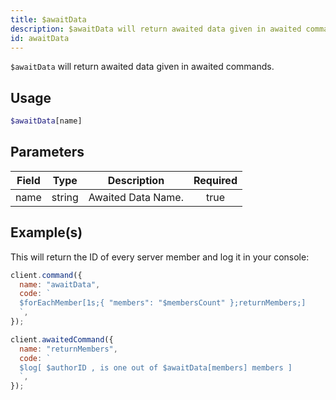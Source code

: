 ```yaml
---
title: $awaitData
description: $awaitData will return awaited data given in awaited commands.
id: awaitData
---
```


`$awaitData` will return awaited data given in awaited commands.

## Usage

```php
$awaitData[name]
```

## Parameters

| Field | Type   | Description        | Required |
| ----- | ------ | ------------------ | :------: |
| name  | string | Awaited Data Name. |   true   |

## Example(s)

This will return the ID of every server member and log it in your console:

```javascript
client.command({
  name: "awaitData",
  code: `
  $forEachMember[1s;{ "members": "$membersCount" };returnMembers;]
  `,
});

client.awaitedCommand({
  name: "returnMembers",
  code: `
  $log[ $authorID , is one out of $awaitData[members] members ]
  `,
});
```
